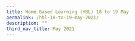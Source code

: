 ```yaml
---
title: Home Based Learning (HBL) 18 to 19 May
permalink: /hbl-18-to-19-may-2021/
description: ""
third_nav_title: May 2021
---
```

